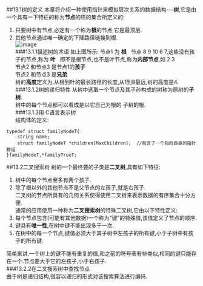 ##13.1树的定义
本章将介绍一种使用指针来模拟层次关系的数据结构---**树**,它是由一个具有一下特征的称为**节点**的项的集合所定义的:  
1. 只要树中有节点,必定有一个称为**根**的节点,它是最顶层.  
2. 其他节点通过唯一确定的下降路径链接到根.  
![image](https://github.com/nightriain/c/blob/master/tree.jpg)  
###13.1.1描述树的术语
如上图所示:
节点1 为 **根**  
节点 8 9 10 6 7,这些没有孩子的节点,称为 **叶**  
即不是根节点,也不是叶节点,称为**内部节点**,如 2 3  
节点2 和节点3 是节点1的**孩子**  
节点2 和节点3 是**兄弟**  
树的**高度**定义为,从根到叶的最长路径的长度,从1到8最远,树的高度是4.  
###13.1.2树的递归特性
从树中选取一个节点及其子孙构成的树称为原树的**子树**.  
树中的每个节点都可以看成是以它自己为根的 子树的根.  
###13.1.3用 C语言表示树  
结构体的定义:  
```
typedef struct familyNodeT{
    string name;
    struct familyNodeT *children[MaxChildren];  //包含了一个指向自身的指针数组
}familyNodeT,*familyTreeT;
```
 
##13.2二叉搜索树
树的一个最终要的子类是**二叉树**,具有如下特征:  
1. 树中的每个节点至多有两个孩子.  
2. 除了根以外的其他节点不是父节点的左孩子,就是右孩子.  
二叉树的节点所具有的几何关系使得使用二叉树来表示数据的有序集合十分方便.  
通常的应用使用一种称为**二叉搜索树**的特殊二叉树,它由以下特性定义:  
1. 每个节点包含(可能有其他数据)一个称为"键"的特殊值,该值定义了节点的顺序.  
2. 键具有**唯一性**,在树中键不能出现多于一次.  
3. 在树中的每一个节点,键值必须大于其子树中左孩子的所有键,小于子树中有孩子的所有键.  

简单来讲.一个树上的键不能有重复的值,和之前的符号表有些类似,相同的键只能存在一个.节点要大于它的左孩子,小于右孩子.  
###13.2.2在二叉搜索树中查找节点  
由于树是递归结构,很容以递归的形式对该搜索算法进行编码.  
```

```
